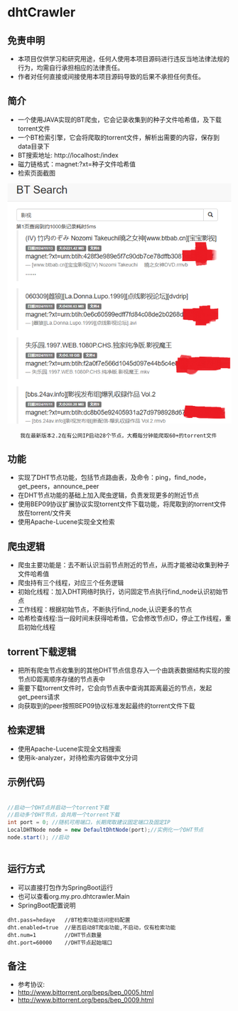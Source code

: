 # dhtCrawler

## 免责申明
* 本项目仅供学习和研究用途，任何人使用本项目源码进行违反当地法律法规的行为，均需自行承担相应的法律责任。
* 作者对任何直接或间接使用本项目源码导致的后果不承担任何责任。

## 简介
* 一个使用JAVA实现的BT爬虫，它会记录收集到的种子文件哈希值，及下载torrent文件
* 一个BT检索引擎，它会将爬取的torrent文件，解析出需要的内容，保存到data目录下
* BT搜索地址: http://localhost:/index
* 磁力链格式：magnet:?xt=种子文件哈希值
* 检索页面截图

![检索实例图](search1.png)

```
	我在最新版本2.2在有公网IP启动28个节点，大概每分钟能爬取60+的torrent文件
```

## 功能

* 实现了DHT节点功能，包括节点路由表，及命令：ping，find_node，get_peers，announce_peer
* 在DHT节点功能的基础上加入爬虫逻辑，负责发现更多的附近节点
* 使用BEP09协议扩展协议实现torrent文件下载功能，将爬取到的torrent文件放在torrent/文件夹
* 使用Apache-Lucene实现全文检索

## 爬虫逻辑

* 爬虫主要功能是：去不断认识当前节点附近的节点，从而才能被动收集到种子文件哈希值
* 爬虫持有三个线程，对应三个任务逻辑
* 初始化线程：加入DHT网络时执行，访问固定节点执行find_node认识初始节点
* 工作线程：根据初始节点，不断执行find_node,认识更多的节点
* 哈希检查线程:当一段时间未获得哈希值，它会修改节点ID，停止工作线程，重启初始化线程

## torrent下载逻辑

* 把所有爬虫节点收集到的其他DHT节点信息存入一个由跳表数据结构实现的按节点ID距离顺序存储的节点表中
* 需要下载torrent文件时，它会向节点表中查询其距离最近的节点，发起get_peers请求
* 向获取到的peer按照BEP09协议标准发起最终的torrent文件下载 

## 检索逻辑

* 使用Apache-Lucene实现全文档搜索
* 使用ik-analyzer，对待检索内容做中文分词

## 示例代码
```java

//启动一个DHT点并启动一个torrent下载
//启动多个DHT节点，会共用一个torrent下载
int port = 0; //随机可用端口，长期爬取建议固定端口及固定IP
LocalDHTNode node = new DefaultDhtNode(port);//实例化一个DHT节点
node.start(); //启动
			
```

## 运行方式

* 可以直接打包作为SpringBoot运行
* 也可以查看org.my.pro.dhtcrawler.Main
* SpringBoot配置说明
```
dht.pass=hedaye   //BT检索功能访问密码配置
dht.enabled=true  //是否启动BT爬虫功能,不启动，仅有检索功能
dht.num=1         //DHT节点数量
dht.port=60000    //DHT节点起始端口

```

## 备注

* 参考协议: 
* http://www.bittorrent.org/beps/bep_0005.html
* http://www.bittorrent.org/beps/bep_0009.html

